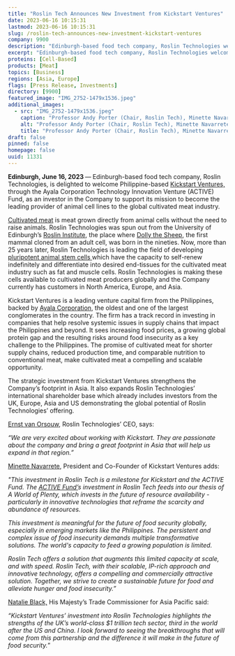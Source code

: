 ```yaml
---
title: "Roslin Tech Announces New Investment from Kickstart Ventures"
date: 2023-06-16 10:15:31
lastmod: 2023-06-16 10:15:31
slug: /roslin-tech-announces-new-investment-kickstart-ventures
company: 9900
description: "Edinburgh-based food tech company, Roslin Technologies welcomes Philippine-based Kickstart Ventures, through the Ayala Corporation Technology Innovation Venture (ACTIVE) Fund, as an investor in the Company to support its mission to become the leading provider of animal cell lines to the global cultivated meat industry."
excerpt: "Edinburgh-based food tech company, Roslin Technologies welcomes Philippine-based Kickstart Ventures, through the Ayala Corporation Technology Innovation Venture (ACTIVE) Fund, as an investor in the Company to support its mission to become the leading provider of animal cell lines to the global cultivated meat industry."
proteins: [Cell-Based]
products: [Meat]
topics: [Business]
regions: [Asia, Europe]
flags: [Press Release, Investments]
directory: [9900]
featured_image: "IMG_2752-1479x1536.jpeg"
additional_images:
  - src: "IMG_2752-1479x1536.jpeg"
    caption: "Professor Andy Porter (Chair, Roslin Tech), Minette Navarrete (President and CoFounder, Kickstart Ventures), Ernst Van Orsouw (CEO, Roslin Tech), John Clinkenbeard (COO, Roslin Tech)"
    alt: "Professor Andy Porter (Chair, Roslin Tech), Minette Navarrete (President and CoFounder, Kickstart Ventures), Ernst Van Orsouw (CEO, Roslin Tech), John Clinkenbeard (COO, Roslin Tech)"
    title: "Professor Andy Porter (Chair, Roslin Tech), Minette Navarrete (President and CoFounder, Kickstart Ventures), Ernst Van Orsouw (CEO, Roslin Tech), John Clinkenbeard (COO, Roslin Tech)"
draft: false
pinned: false
homepage: false
uuid: 11331
---
```

<p><strong>Edinburgh, June 16, 2023 </strong>—<strong> </strong>Edinburgh-based food tech company, Roslin Technologies, is delighted to welcome Philippine-based <a href="https://kickstart.ph/">Kickstart Ventures,</a> through the Ayala Corporation Technology Innovation Venture (ACTIVE) Fund, as an investor in the Company to support its mission to become the leading provider of animal cell lines to the global cultivated meat industry.</p>
<p><a href="https://gfi.org/science/the-science-of-cultivated-meat/">Cultivated meat</a> is meat grown directly from animal cells without the need to raise animals. Roslin Technologies was spun out from the University of Edinburgh’s <a href="https://www.ed.ac.uk/roslin">Roslin Institute</a>, the place where <a href="https://www.ed.ac.uk/roslin/about/dolly">Dolly the Sheep</a>, the first mammal cloned from an adult cell, was born in the nineties. Now, more than 25 years later, Roslin Technologies is leading the field of developing<a href="https://gfi.org/science/the-science-of-cultivated-meat/deep-dive-cultivated-meat-cell-lines/"> pluripotent animal stem cells </a>which have the capacity to self-renew indefinitely and differentiate into desired end-tissues for the cultivated meat industry such as fat and muscle cells. Roslin Technologies is making these cells available to cultivated meat producers globally and the Company currently has customers in North America, Europe, and Asia.</p>
<p>Kickstart Ventures is a leading venture capital firm from the Philippines, backed by <a href="https://ayala.com/">Ayala Corporation</a>, the oldest and one of the largest conglomerates in the country. The firm has a track record in investing in companies that help resolve systemic issues in supply chains that impact the Philippines and beyond. It sees increasing food prices, a growing global protein gap and the resulting risks around food insecurity as a key challenge to the Philippines. The promise of cultivated meat for shorter supply chains, reduced production time, and comparable nutrition to conventional meat, make cultivated meat a compelling and scalable opportunity.</p>
<p>The strategic investment from Kickstart Ventures strengthens the Company’s footprint in Asia. It also expands Roslin Technologies’ international shareholder base which already includes investors from the UK, Europe, Asia and US demonstrating the global potential of Roslin Technologies’ offering.</p>
<p><a href="https://www.linkedin.com/in/ernst-van-orsouw-25989912/">Ernst van Orsouw</a>, Roslin Technologies’ CEO, says:</p>
<p><em>“We are very excited about working with Kickstart. They are passionate about the company and bring a great footprint in Asia that will help us expand in that region.”</em></p>
<p><a href="https://www.linkedin.com/in/minettenavarrete/">Minette Navarrete</a>, President and Co-Founder of Kickstart Ventures adds:</p>
<p><em>"This investment in Roslin Tech is a milestone for Kickstart and the ACTIVE Fund. The <a href="https://kickstart.ph/investment-focus">ACTIVE Fund’</a>s investment in Roslin Tech feeds into our thesis of A World of Plenty, which invests in the future of resource availability - particularly in innovative technologies that reframe the scarcity and abundance of resources.</em></p>
<p><em>This investment is meaningful for the future of food security globally, especially in emerging markets like the Philippines. The persistent and complex issue of food insecurity demands multiple transformative solutions. The world's capacity to feed a growing population is limited.</em></p>
<p><em>Roslin Tech offers a solution that augments this limited capacity at scale, and with speed. Roslin Tech, with their scalable, IP-rich approach and innovative technology, offers a compelling and commercially attractive solution. Together, we strive to create a sustainable future for food and alleviate hunger and food insecurity.”</em></p>
<p><a href="https://twitter.com/natalieblackuk">Natalie Black,</a> His Majesty’s Trade Commissioner for Asia Pacific said:</p>
<p><em>“Kickstart Ventures’ investment into Roslin Technologies highlights the strengths of the UK’s world-class $1 trillion tech sector, third in the world after the US and China. I look forward to seeing the breakthroughs that will come from this partnership and the difference it will make in the future of food security.</em>”</p>
